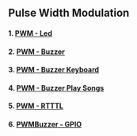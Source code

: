 ## Pulse Width Modulation
#### 1. [PWM - Led](lesson04-01.md)
#### 2. [PWM - Buzzer](lesson04-02.md)
#### 3. [PWM - Buzzer Keyboard](lesson04-03.md)
#### 4. [PWM - Buzzer Play Songs](lesson04-04.md)
#### 5. [PWM - RTTTL](lesson04-05.md)
#### 6. [PWMBuzzer - GPIO](lesson04-06.md)
